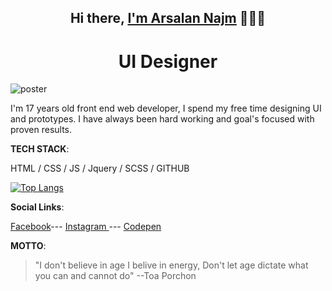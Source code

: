  <h2 align="center">Hi there, <a href="https://www.github.com/Arsalan-Najm">I'm Arsalan Najm</a> 🧑🏻‍💻 </h2> 

<div align="center">
   <h1>UI Designer</h1>
</div>


![poster](https://user-images.githubusercontent.com/64060848/106156698-7ecd2500-619f-11eb-9701-7eafd0bc3acb.JPEG)



I'm 17 years old front end web developer,
I spend my free time designing UI and prototypes.
I have always been hard working and goal's focused with proven results.





**TECH STACK**:

HTML / CSS / JS / Jquery / SCSS / GITHUB



[![Top Langs](https://github-readme-stats.vercel.app/api/top-langs/?username=Arsalan-Najm&layout=compact)](https://github.com/Arsalan-Najm/github-readme-stats&theme=dark)



**Social Links**:

[Facebook](facebook.com/arsalan.najm.56)---
[Instagram ](instagram.com/arsalan_najm)--- [Codepen](codepen.io/arsalan_najm) 


**MOTTO**:

> "I don't believe in age I belive in energy, Don't let age dictate what you can and cannot do"
--Toa Porchon
